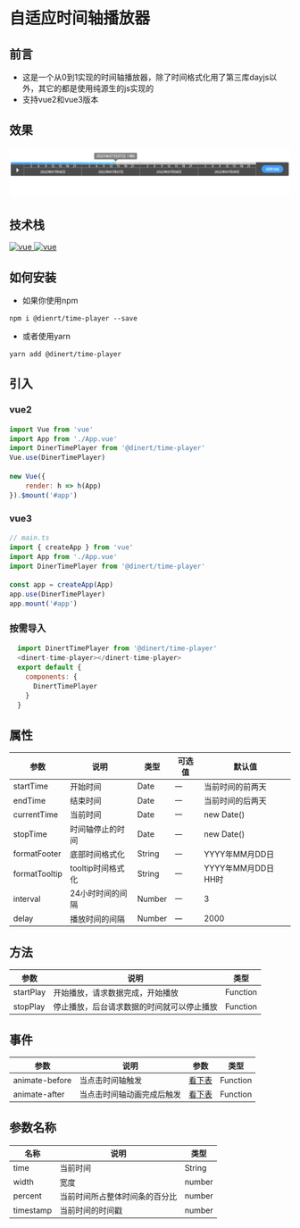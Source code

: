 # 自适应时间轴播放器

## 前言
- 这是一个从0到1实现的时间轴播放器，除了时间格式化用了第三库dayjs以外，其它的都是使用纯源生的js实现的
- 支持vue2和vue3版本
## 效果
![image](/src/assets/gif/time-player.gif)
## 技术栈
<a href="https://github.com/vuejs/vue/tree/v2.6.14">
  <img src="https://img.shields.io/badge/vue-2.16.4-brightgreen" alt="vue">
</a>
<a href="https://dayjs.gitee.io/zh-CN/">
  <img src="https://img.shields.io/badge/dayjs-1.11.3-brightgreen" alt="vue">
</a>


## 如何安装
* 如果你使用npm
```shell
npm i @dienrt/time-player --save
```
* 或者使用yarn
```shell
yarn add @dinert/time-player
```

## 引入
### vue2
```js
import Vue from 'vue'
import App from './App.vue'
import DinerTimePlayer from '@dinert/time-player'
Vue.use(DinerTimePlayer)

new Vue({
    render: h => h(App)
}).$mount('#app')

```

### vue3
```js
// main.ts
import { createApp } from 'vue'
import App from './App.vue'
import DinerTimePlayer from '@dinert/time-player'

const app = createApp(App)
app.use(DinerTimePlayer)
app.mount('#app')

```
### 按需导入
```js
  import DinertTimePlayer from '@dinert/time-player'
  <dinert-time-player></dinert-time-player>
  export default {
    components: {
      DinertTimePlayer
    }
  }

```

## 属性
| 参数          | 说明              | 类型   | 可选值 | 默认值              |
| ------------- | ----------------- | ------ | ------ | ------------------- |
| startTime     | 开始时间          | Date   | 一     | 当前时间的前两天    |
| endTime       | 结束时间          | Date   | 一     | 当前时间的后两天    |
| currentTime   | 当前时间          | Date   | 一     | new Date()          |
| stopTime      | 时间轴停止的时间  | Date   | 一     | new Date()          |
| formatFooter  | 底部时间格式化    | String | 一     | YYYY年MM月DD日      |
| formatTooltip | tooltip时间格式化 | String | 一     | YYYY年MM月DD日 HH时 |
| interval      | 24小时时间的间隔  | Number | 一     | 3                   |
| delay         | 播放时间的间隔    | Number | 一     | 2000                |
## 方法
| 参数      | 说明                                       | 类型     |
| --------- | ------------------------------------------ | -------- |
| startPlay | 开始播放，请求数据完成，开始播放           | Function |
| stopPlay  | 停止播放，后台请求数据的时间就可以停止播放 | Function |


## 事件
| 参数           | 说明                       | 参数   | 类型     |
| -------------- | -------------------------- | ------ | -------- |
| animate-before | 当点击时间轴触发           | [看下表](./README.md#参数名称) | Function |
| animate-after  | 当点击时间轴动画完成后触发 | [看下表](./README.md#参数名称) | Function |

## 参数名称
| 名称      | 说明                           | 类型   |
| --------- | ------------------------------ | ------ |
| time      | 当前时间                       | String |
| width     | 宽度                           | number |
| percent   | 当前时间所占整体时间条的百分比 | number |
| timestamp | 当前时间的时间戳               | number |



